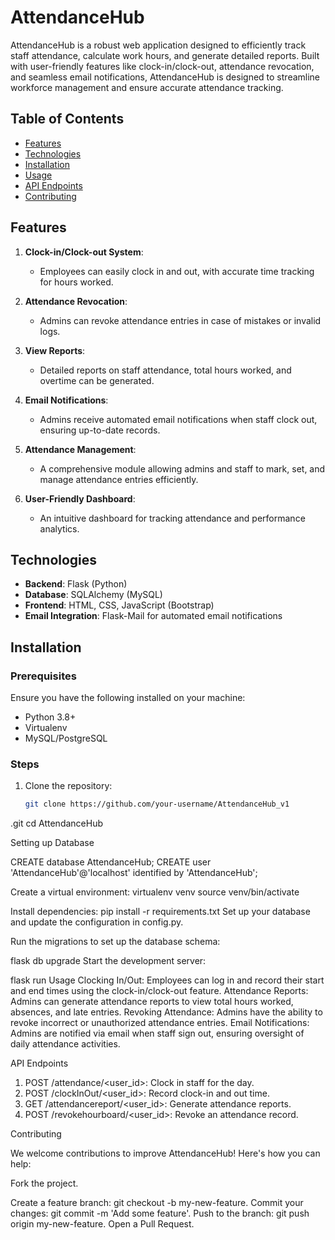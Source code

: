 # AttendanceHub

AttendanceHub is a robust web application designed to efficiently track staff attendance, calculate work hours, and generate detailed reports. Built with user-friendly features like clock-in/clock-out, attendance revocation, and seamless email notifications, AttendanceHub is designed to streamline workforce management and ensure accurate attendance tracking.

## Table of Contents
- [Features](#features)
- [Technologies](#technologies)
- [Installation](#installation)
- [Usage](#usage)
- [API Endpoints](#api-endpoints)
- [Contributing](#contributing)

## Features

1. **Clock-in/Clock-out System**: 
   - Employees can easily clock in and out, with accurate time tracking for hours worked.

2. **Attendance Revocation**: 
   - Admins can revoke attendance entries in case of mistakes or invalid logs.

3. **View Reports**: 
   - Detailed reports on staff attendance, total hours worked, and overtime can be generated.

4. **Email Notifications**: 
   - Admins receive automated email notifications when staff clock out, ensuring up-to-date records.

5. **Attendance Management**: 
   - A comprehensive module allowing admins and staff to mark, set, and manage attendance entries efficiently.

6. **User-Friendly Dashboard**: 
   - An intuitive dashboard for tracking  attendance and performance analytics.

## Technologies

- **Backend**: Flask (Python)
- **Database**: SQLAlchemy (MySQL)
- **Frontend**: HTML, CSS, JavaScript (Bootstrap)
- **Email Integration**: Flask-Mail for automated email notifications

## Installation

### Prerequisites

Ensure you have the following installed on your machine:
- Python 3.8+
- Virtualenv
- MySQL/PostgreSQL

### Steps

1. Clone the repository:
   ```bash
   git clone https://github.com/your-username/AttendanceHub_v1
.git
   cd AttendanceHub


Setting up Database

CREATE database AttendanceHub;
CREATE  user 'AttendanceHub'@'localhost' identified by 'AttendanceHub';


Create a virtual environment:
virtualenv venv
source venv/bin/activate


Install dependencies:
pip install -r requirements.txt
Set up your database and update the configuration in config.py.

Run the migrations to set up the database schema:

flask db upgrade
Start the development server:

flask run
Usage
Clocking In/Out: Employees can log in and record their start and end times using the clock-in/clock-out feature.
Attendance Reports: Admins can generate attendance reports to view total hours worked, absences, and late entries.
Revoking Attendance: Admins have the ability to revoke incorrect or unauthorized attendance entries.
Email Notifications: Admins are notified via email when staff sign out, ensuring oversight of daily attendance activities.

API Endpoints

1. POST /attendance/<user_id>: Clock in staff for the day.
2. POST /clockInOut/<user_id>: Record clock-in and out time.
3. GET /attendancereport/<user_id>: Generate attendance reports.
4. POST /revokehourboard/<user_id>: Revoke an attendance record.

Contributing

We welcome contributions to improve AttendanceHub! Here's how you can help:

Fork the project.

Create a feature branch: git checkout -b my-new-feature.
Commit your changes: git commit -m 'Add some feature'.
Push to the branch: git push origin my-new-feature.
Open a Pull Request.
